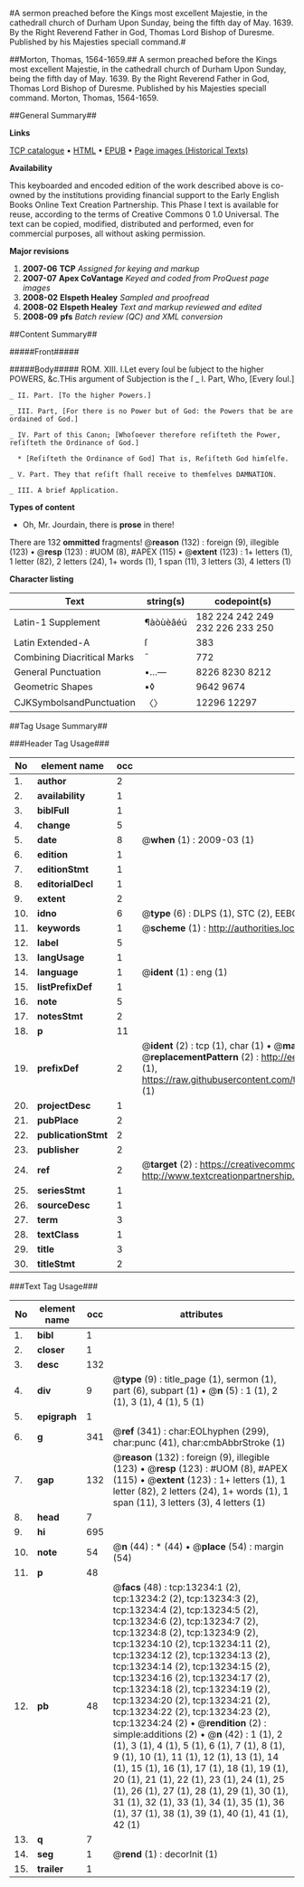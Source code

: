 #A sermon preached before the Kings most excellent Majestie, in the cathedrall church of Durham Upon Sunday, being the fifth day of May. 1639. By the Right Reverend Father in God, Thomas Lord Bishop of Duresme. Published by his Majesties speciall command.#

##Morton, Thomas, 1564-1659.##
A sermon preached before the Kings most excellent Majestie, in the cathedrall church of Durham Upon Sunday, being the fifth day of May. 1639. By the Right Reverend Father in God, Thomas Lord Bishop of Duresme. Published by his Majesties speciall command.
Morton, Thomas, 1564-1659.

##General Summary##

**Links**

[TCP catalogue](http://www.ota.ox.ac.uk/tcp/)  • 
[HTML](http://tei.it.ox.ac.uk/tcp/Texts-HTML/free/A07/A07819.html)  • 
[EPUB](http://tei.it.ox.ac.uk/tcp/Texts-EPUB/free/A07/A07819.epub) • 
[Page images (Historical Texts)](https://data.historicaltexts.jisc.ac.uk/view?pubId=eebo-99848156e&pageId=eebo-99848156e-13234-1)

**Availability**

This keyboarded and encoded edition of the
	       work described above is co-owned by the institutions
	       providing financial support to the Early English Books
	       Online Text Creation Partnership. This Phase I text is
	       available for reuse, according to the terms of Creative
	       Commons 0 1.0 Universal. The text can be copied,
	       modified, distributed and performed, even for
	       commercial purposes, all without asking permission.

**Major revisions**

1. __2007-06__ __TCP__ *Assigned for keying and markup*
1. __2007-07__ __Apex CoVantage__ *Keyed and coded from ProQuest page images*
1. __2008-02__ __Elspeth Healey__ *Sampled and proofread*
1. __2008-02__ __Elspeth Healey__ *Text and markup reviewed and edited*
1. __2008-09__ __pfs__ *Batch review (QC) and XML conversion*

##Content Summary##

#####Front#####

#####Body#####
ROM. XIII. I.Let every ſoul be ſubject to the higher POWERS, &c.THis argument of Subjection is the ſ
    _ I. Part, Who, [Every ſoul.]

    _ II. Part. [To the higher Powers.]

    _ III. Part, [For there is no Power but of God: the Powers that be are ordained of God.]

    _ IV. Part of this Canon; [Whoſoever therefore reſiſteth the Power, reſiſteth the Ordinance of God.]

      * [Reſiſteth the Ordinance of God] That is, Reſiſteth God himſelfe.

    _ V. Part. They that reſiſt ſhall receive to themſelves DAMNATION.

    _ III. A brief Application.

**Types of content**

  * Oh, Mr. Jourdain, there is **prose** in there!

There are 132 **ommitted** fragments! 
 @__reason__ (132) : foreign (9), illegible (123)  •  @__resp__ (123) : #UOM (8), #APEX (115)  •  @__extent__ (123) : 1+ letters (1), 1 letter (82), 2 letters (24), 1+ words (1), 1 span (11), 3 letters (3), 4 letters (1)

**Character listing**


|Text|string(s)|codepoint(s)|
|---|---|---|
|Latin-1 Supplement|¶àòùèâéú|182 224 242 249 232 226 233 250|
|Latin Extended-A|ſ|383|
|Combining             Diacritical Marks|̄|772|
|General Punctuation|•…—|8226 8230 8212|
|Geometric Shapes|▪◊|9642 9674|
|CJKSymbolsandPunctuation|〈〉|12296 12297|

##Tag Usage Summary##

###Header Tag Usage###

|No|element name|occ|attributes|
|---|---|---|---|
|1.|__author__|2||
|2.|__availability__|1||
|3.|__biblFull__|1||
|4.|__change__|5||
|5.|__date__|8| @__when__ (1) : 2009-03 (1)|
|6.|__edition__|1||
|7.|__editionStmt__|1||
|8.|__editorialDecl__|1||
|9.|__extent__|2||
|10.|__idno__|6| @__type__ (6) : DLPS (1), STC (2), EEBO-CITATION (1), PROQUEST (1), VID (1)|
|11.|__keywords__|1| @__scheme__ (1) : http://authorities.loc.gov/ (1)|
|12.|__label__|5||
|13.|__langUsage__|1||
|14.|__language__|1| @__ident__ (1) : eng (1)|
|15.|__listPrefixDef__|1||
|16.|__note__|5||
|17.|__notesStmt__|2||
|18.|__p__|11||
|19.|__prefixDef__|2| @__ident__ (2) : tcp (1), char (1)  •  @__matchPattern__ (2) : ([0-9\-]+):([0-9IVX]+) (1), (.+) (1)  •  @__replacementPattern__ (2) : http://eebo.chadwyck.com/downloadtiff?vid=$1&page=$2 (1), https://raw.githubusercontent.com/textcreationpartnership/Texts/master/tcpchars.xml#$1 (1)|
|20.|__projectDesc__|1||
|21.|__pubPlace__|2||
|22.|__publicationStmt__|2||
|23.|__publisher__|2||
|24.|__ref__|2| @__target__ (2) : https://creativecommons.org/publicdomain/zero/1.0/ (1), http://www.textcreationpartnership.org/docs/. (1)|
|25.|__seriesStmt__|1||
|26.|__sourceDesc__|1||
|27.|__term__|3||
|28.|__textClass__|1||
|29.|__title__|3||
|30.|__titleStmt__|2||


###Text Tag Usage###

|No|element name|occ|attributes|
|---|---|---|---|
|1.|__bibl__|1||
|2.|__closer__|1||
|3.|__desc__|132||
|4.|__div__|9| @__type__ (9) : title_page (1), sermon (1), part (6), subpart (1)  •  @__n__ (5) : 1 (1), 2 (1), 3 (1), 4 (1), 5 (1)|
|5.|__epigraph__|1||
|6.|__g__|341| @__ref__ (341) : char:EOLhyphen (299), char:punc (41), char:cmbAbbrStroke (1)|
|7.|__gap__|132| @__reason__ (132) : foreign (9), illegible (123)  •  @__resp__ (123) : #UOM (8), #APEX (115)  •  @__extent__ (123) : 1+ letters (1), 1 letter (82), 2 letters (24), 1+ words (1), 1 span (11), 3 letters (3), 4 letters (1)|
|8.|__head__|7||
|9.|__hi__|695||
|10.|__note__|54| @__n__ (44) : * (44)  •  @__place__ (54) : margin (54)|
|11.|__p__|48||
|12.|__pb__|48| @__facs__ (48) : tcp:13234:1 (2), tcp:13234:2 (2), tcp:13234:3 (2), tcp:13234:4 (2), tcp:13234:5 (2), tcp:13234:6 (2), tcp:13234:7 (2), tcp:13234:8 (2), tcp:13234:9 (2), tcp:13234:10 (2), tcp:13234:11 (2), tcp:13234:12 (2), tcp:13234:13 (2), tcp:13234:14 (2), tcp:13234:15 (2), tcp:13234:16 (2), tcp:13234:17 (2), tcp:13234:18 (2), tcp:13234:19 (2), tcp:13234:20 (2), tcp:13234:21 (2), tcp:13234:22 (2), tcp:13234:23 (2), tcp:13234:24 (2)  •  @__rendition__ (2) : simple:additions (2)  •  @__n__ (42) : 1 (1), 2 (1), 3 (1), 4 (1), 5 (1), 6 (1), 7 (1), 8 (1), 9 (1), 10 (1), 11 (1), 12 (1), 13 (1), 14 (1), 15 (1), 16 (1), 17 (1), 18 (1), 19 (1), 20 (1), 21 (1), 22 (1), 23 (1), 24 (1), 25 (1), 26 (1), 27 (1), 28 (1), 29 (1), 30 (1), 31 (1), 32 (1), 33 (1), 34 (1), 35 (1), 36 (1), 37 (1), 38 (1), 39 (1), 40 (1), 41 (1), 42 (1)|
|13.|__q__|7||
|14.|__seg__|1| @__rend__ (1) : decorInit (1)|
|15.|__trailer__|1||
